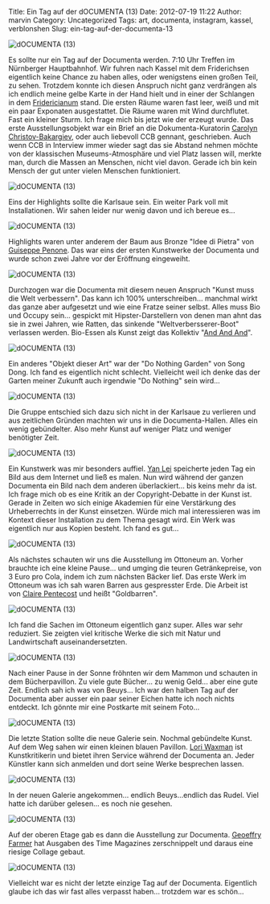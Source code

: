 Title: Ein Tag auf der dOCUMENTA (13)
Date: 2012-07-19 11:22
Author: marvin
Category: Uncategorized
Tags: art, documenta, instagram, kassel, verblonshen
Slug: ein-tag-auf-der-documenta-13

![dOCUMENTA (13)]({static}/images/7602311234_a1d4a279e1_z_b.jpg)

Es sollte nur ein Tag auf der Documenta werden. 7:10 Uhr Treffen im
Nürnberger Hauptbahnhof. Wir fuhren nach Kassel mit dem Friderichsen
eigentlich keine Chance zu haben alles, oder wenigstens einen großen
Teil, zu sehen. Trotzdem konnte ich diesen Anspruch nicht ganz
verdrängen als ich endlich meine gelbe Karte in der Hand hielt und in
einer der Schlangen in dem
[Fridericianum](http://de.wikipedia.org/wiki/Fridericianum_(Kassel))
stand. Die ersten Räume waren fast leer, weiß und mit ein paar Exponaten
ausgestattet. Die Räume waren mit Wind durchflutet. Fast ein kleiner
Sturm. Ich frage mich bis jetzt wie der erzeugt wurde. Das erste
Ausstellungsobjekt war ein Brief an die Dokumenta-Kuratorin [Carolyn
Christov-Bakargiev](http://de.wikipedia.org/wiki/Carolyn_Christov-Bakargiev),
oder auch liebevoll CCB gennant, geschrieben. Auch wenn CCB in Interview
immer wieder sagt das sie Abstand nehmen möchte von der klassischen
Museums-Atmosphäre und viel Platz lassen will, merkte man, durch die
Massen an Menschen, nicht viel davon. Gerade ich bin kein Mensch der gut
unter vielen Menschen funktioniert.

![dOCUMENTA (13)]({static}/images/7602309502_fe93d827e9_z_b.jpg)

Eins der Highlights sollte die Karlsaue sein. Ein weiter Park voll mit
Installationen. Wir sahen leider nur wenig davon und ich bereue es...

![dOCUMENTA (13)]({static}/images/7602310024_36e6d3dc14_z_b.jpg)

Highlights waren unter anderem der Baum aus Bronze "Idee di Pietra" von
[Guiseppe Penone](http://de.wikipedia.org/wiki/Giuseppe_Penone). Das war
eins der ersten Kunstwerke der Documenta und wurde schon zwei Jahre vor
der Eröffnung eingeweiht.

![dOCUMENTA (13)]({static}/images/7602307758_edfdf7d46a_z_b.jpg)

Durchzogen war die Documenta mit diesem neuen Anspruch "Kunst muss die
Welt verbessern". Das kann ich 100% unterschreiben... manchmal wirkt das
ganze aber aufgesetzt und wie eine Fratze seiner selbst. Alles muss Bio
und Occupy sein... gespickt mit Hipster-Darstellern von denen man ahnt
das sie in zwei Jahren, wie Ratten, das sinkende "Weltverbersserer-Boot"
verlassen werden. Bio-Essen als Kunst zeigt das Kollektiv "[And And
And](http://andandand.org/)".

![dOCUMENTA (13)]({static}/images/7602537720_992614347a_z_b.jpg)

Ein anderes "Objekt dieser Art" war der "Do Nothing Garden" von Song
Dong. Ich fand es eigentlich nicht schlecht. Vielleicht weil ich denke
das der Garten meiner Zukunft auch irgendwie "Do Nothing" sein wird...

![dOCUMENTA (13)]({static}/images/7602311846_87c4d011ac_z_b.jpg)

Die Gruppe entschied sich dazu sich nicht in der Karlsaue zu verlieren
und aus zeitlichen Gründen machten wir uns in die Documenta-Hallen.
Alles ein wenig gebündelter. Also mehr Kunst auf weniger Platz und
weniger benötigter Zeit.

![dOCUMENTA (13)]({static}/images/7602604432_5b60831c62_z_b.jpg)

Ein Kunstwerk was mir besonders auffiel. [Yan
Lei](http://d13.documenta.de/#/de/teilnehmer/teilnehmer/yan-lei/)
speicherte jeden Tag ein Bild aus dem Internet und ließ es malen. Nun
wird während der ganzen Documenta ein Bild nach dem anderen
überlackiert... bis keins mehr da ist. Ich frage mich ob es eine Kritik
an der Copyright-Debatte in der Kunst ist. Gerade in Zeiten wo sich
einige Akademien für eine Verstärkung des Urheberrechts in der Kunst
einsetzen. Würde mich mal interessieren was im Kontext dieser
Installation zu dem Thema gesagt wird. Ein Werk was eigentlich nur aus
Kopien besteht. Ich fand es gut...

![dOCUMENTA (13)]({static}/images/7602310274_dc0b2b4a45_z_b.jpg)

Als nächstes schauten wir uns die Ausstellung im Ottoneum an. Vorher
brauchte ich eine kleine Pause... und umging die teuren Getränkepreise,
von 3 Euro pro Cola, indem ich zum nächsten Bäcker lief. Das erste Werk
im Ottoneum was ich sah waren Barren aus gespresster Erde. Die Arbeit
ist von [Claire Pentecost](http://www.clairepentecost.org/) und heißt
"Goldbarren".

![dOCUMENTA (13)]({static}/images/7602309002_368f58b316_z_b.jpg)

Ich fand die Sachen im Ottoneum eigentlich ganz super. Alles war sehr
reduziert. Sie zeigten viel kritische Werke die sich mit Natur und
Landwirtschaft auseinandersetzten.

![dOCUMENTA (13)]({static}/images/7602310528_1fac51ed1f_z_b.jpg)

Nach einer Pause in der Sonne fröhnten wir dem Mammon und schauten in
dem Bücherpavillon. Zu viele gute Bücher... zu wenig Geld... aber eine
gute Zeit. Endlich sah ich was von Beuys... Ich war den halben Tag auf
der Documenta aber ausser ein paar seiner Eichen hatte ich noch nichts
entdeckt. Ich gönnte mir eine Postkarte mit seinem Foto...

![dOCUMENTA (13)]({static}/images/7602310952_52789ddf2e_z_b.jpg)

Die letzte Station sollte die neue Galerie sein. Nochmal gebündelte
Kunst. Auf dem Weg sahen wir einen kleinen blauen Pavillon. [Lori
Waxman](http://d13.documenta.de/#/de/teilnehmer/teilnehmer/lori-waxman/)
ist Kunstkritikerin und bietet ihren Service während der Documenta an.
Jeder Künstler kann sich anmelden und dort seine Werke besprechen
lassen.

![dOCUMENTA (13)]({static}/images/7602308790_49883f82e6_z_b.jpg)

In der neuen Galerie angekommen... endlich Beuys...endlich das Rudel.
Viel hatte ich darüber gelesen... es noch nie gesehen.

![dOCUMENTA (13)]({static}/images/7602307278_df7401699b_z_b.jpg)

Auf der oberen Etage gab es dann die Ausstellung zur Documenta.
[Geoeffry Farmer](http://en.wikipedia.org/wiki/Geoffrey_Farmer) hat
Ausgaben des Time Magazines zerschnippelt und daraus eine riesige
Collage gebaut.

![dOCUMENTA (13)]({static}/images/7602308376_e6f0c88263_z_b.jpg)

Vielleicht war es nicht der letzte einzige Tag auf der Documenta.
Eigentlich glaube ich das wir fast alles verpasst haben... trotzdem war
es schön...

